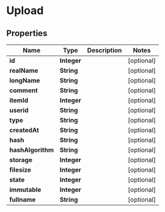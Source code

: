 # Upload

## Properties
Name | Type | Description | Notes
------------ | ------------- | ------------- | -------------
**id** | **Integer** |  |  [optional]
**realName** | **String** |  |  [optional]
**longName** | **String** |  |  [optional]
**comment** | **String** |  |  [optional]
**itemId** | **Integer** |  |  [optional]
**userid** | **String** |  |  [optional]
**type** | **String** |  |  [optional]
**createdAt** | **String** |  |  [optional]
**hash** | **String** |  |  [optional]
**hashAlgorithm** | **String** |  |  [optional]
**storage** | **Integer** |  |  [optional]
**filesize** | **Integer** |  |  [optional]
**state** | **Integer** |  |  [optional]
**immutable** | **Integer** |  |  [optional]
**fullname** | **String** |  |  [optional]
